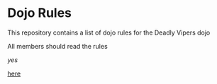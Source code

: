 Dojo Rules
==========

This repository contains a list of dojo rules for the Deadly Vipers dojo


All members should read the rules

*yes*

[here](https://github.com/deadlyvipers)
